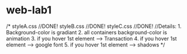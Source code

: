 # web-lab1
/*
styleA.css
//DONE!
styleB.css
//DONE!
styleC.css
//DONE!
//Details: 
          1. Background-color is gradiant
          2. all containers background-color is animation
          3. if you hover 1st element --> Transaction
          4. if you hover 1st element --> google font 
          5. if you hover 1st element --> shadows
*/

